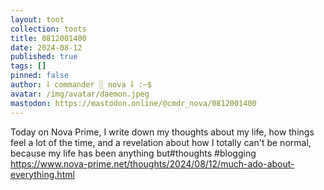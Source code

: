 ```yaml
---
layout: toot
collection: toots
title: 0812001400
date: 2024-08-12
published: true
tags: []
pinned: false
author: ⸸ commander ░ nova ⸸ :~$
avatar: /img/avatar/daemon.jpeg
mastodon: https://mastodon.online/@cmdr_nova/0812001400
---
```


Today on Nova Prime, I write down my thoughts about my life, how things feel a lot of the time, and a revelation about how I totally can't be normal, because my life has been anything but#thoughts #blogging https://www.nova-prime.net/thoughts/2024/08/12/much-ado-about-everything.html
